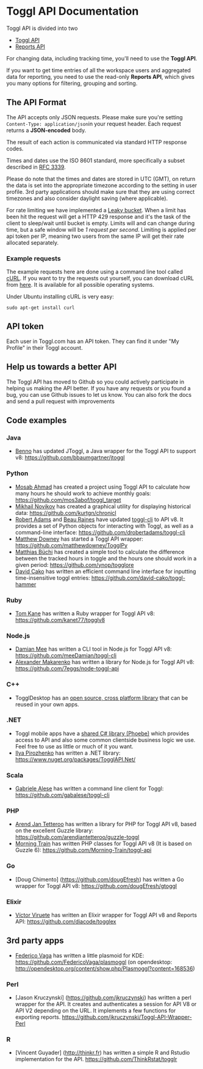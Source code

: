 Toggl API Documentation
====================

Toggl API is divided into two

* [Toggl API](toggl_api.md)
* [Reports API](reports.md)


For changing data, including tracking time, you'll need to use the **Toggl API**.

If you want to get time entries of all the workspace users and aggregated data for reporting, you need to use the read-only **Reports API**, which gives you many options for filtering, grouping and sorting.

## The API Format

The API accepts only JSON requests. Please make sure you're setting `Content-Type: application/json`in your request header. Each request returns a **JSON-encoded** body.

The result of each action is communicated via standard HTTP response codes.

Times and dates use the ISO 8601 standard, more specifically a subset described in [RFC 3339](http://www.ietf.org/rfc/rfc3339.txt).

Please do note that the times and dates are stored in UTC (GMT), on return the data is set into the appropriate timezone according to the setting in user profile.
3rd party applications should make sure that they are using correct timezones and also consider daylight saving (where applicable).

For rate limiting we have implemented a [Leaky bucket](http://en.wikipedia.org/wiki/Leaky_bucket). When a limit has been hit the request will get a HTTP 429 response and it's the task of the client to sleep/wait until bucket is empty. Limits will and can change during time, but a safe window will be *1 request per second*.
Limiting is applied per api token per IP, meaning two users from the same IP will get their rate allocated separately.

### Example requests

The example requests here are done using a command line tool called [cURL](http://en.wikipedia.org/wiki/CURL). If you want to try the requests out yourself, you can download cURL from [here](http://curl.haxx.se/download.html). It is available for all possible operating systems.

Under Ubuntu installing cURL is very easy:

```shell
sudo apt-get install curl
```

## API token

Each user in Toggl.com has an API token. They can find it under "My Profile" in their Toggl account.


## Help us towards a better API

The Toggl API has moved to Github so you could actively participate in helping us making the API better. If you have any requests or you found a bug, you can use Github issues to let us know. You can also fork the docs and send a pull request with improvements

## Code examples

### Java
* [Benno](https://github.com/bennob) has updated JToggl, a Java wrapper for the Toggl API to support v8: https://github.com/bbaumgartner/jtoggl

### Python
* [Mosab Ahmad](https://github.com/mos3abof) has created a project using Toggl API to calculate how many hours he should work to achieve monthly goals: https://github.com/mos3abof/toggl_target
* [Mikhail Novikov](https://github.com/kurtgn) has created a graphical utility for displaying historical data: https://github.com/kurtgn/chronicl
* [Robert Adams](https://github.com/drobertadams) and [Beau Raines](https://github.com/beauraines) have updated [toggl-cli](https://github.com/drobertadams/toggl-cli) to API v8. It provides a set of Python objects for interacting with Toggl, as well as a command-line interface: https://github.com/drobertadams/toggl-cli
* [Matthew Downey](https://github.com/matthewdowney) has started a Toggl API wrapper: https://github.com/matthewdowney/TogglPy
* [Matthias Büchi](https://github.com/ynop) has created a simple tool to calculate the difference between the tracked hours in toggle and the hours one should work in a given period: https://github.com/ynop/togglore
* [David Cako](https://github.com/david-cako) has written an efficient command line interface for inputting time-insensitive toggl entries: https://github.com/david-cako/toggl-hammer

### Ruby
* [Tom Kane](https://github.com/kanet77) has written a Ruby wrapper for Toggl API v8: https://github.com/kanet77/togglv8

### Node.js
* [Damian Mee](https://github.com/meeDamian) has written a CLI tool in Node.js for Toggl API v8: https://github.com/meeDamian/toggl-cli
* [Alexander Makarenko](https://github.com/estliberitas) has written a library for Node.js for Toggl API v8: https://github.com/7eggs/node-toggl-api

### C++

* TogglDesktop has an [open source, cross platform library](https://github.com/toggl/toggldesktop/tree/master/src/lib) that can be reused in your own apps.

### .NET

* Toggl mobile apps have a [shared C# library (Phoebe)](https://github.com/toggl/mobile/tree/master/Phoebe) which provides access to API and also some common clientside business logic we use. Feel free to use as little or much of it you want.
* [Ilya Pirozhenko](https://github.com/sochix) has written a .NET library: https://www.nuget.org/packages/TogglAPI.Net/

### Scala
* [Gabriele Alese](https://github.com/gabalese) has written a command line client for Toggl: https://github.com/gabalese/toggl-cli

### PHP
* [Arend Jan Tetteroo](https://github.com/arendjantetteroo) has written a library for PHP for Toggl API v8, based on the excellent Guzzle library: https://github.com/arendjantetteroo/guzzle-toggl
* [Morning Train](https://morningtrain.dk) has written PHP classes for Toggl API v8 (It is based on Guzzle 6): https://github.com/Morning-Train/toggl-api

### Go
* [Doug Chimento] (https://github.com/dougEfresh) has written a Go wrapper for Toggl API v8: https://github.com/dougEfresh/gtoggl 

### Elixir
* [Víctor Viruete](https://github.com/hopsor) has written an Elixir wrapper for Toggl API v8 and Reports API: https://github.com/diacode/togglex

## 3rd party apps
* [Federico Vaga](https://github.com/FedericoVaga) has written a little plasmoid for KDE: https://github.com/FedericoVaga/plasmoggl (on opendesktop: http://opendesktop.org/content/show.php/Plasmoggl?content=168536)

### Perl
* [Jason Kruczynski] (https://github.com/jkruczynski) has written a perl wrapper for the API. It creates and authenticates a session for API V8 or API V2 depending on the URL. It implements a few functions for exporting reports. https://github.com/jkruczynski/Toggl-API-Wrapper-Perl

### R
* [Vincent Guyader] (http://thinkr.fr) has written a simple R and Rstudio implementation for the API. https://github.com/ThinkRstat/togglr

